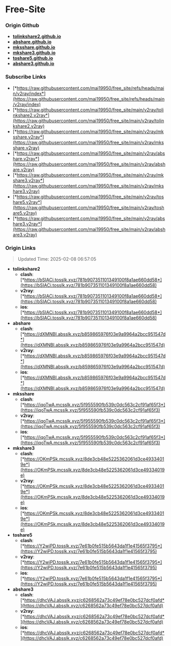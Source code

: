 # Free-Site

### Origin Github

- [**tolinkshare2.github.io**](https://github.com/tolinkshare2/tolinkshare2.github.io)
- [**abshare.github.io**](https://github.com/abshare/abshare.github.io)
- [**mksshare.github.io**](https://github.com/mksshare/mksshare.github.io)
- [**mkshare3.github.io**](https://github.com/mkshare3/mkshare3.github.io)
- [**toshare5.github.io**](https://github.com/toshare5/toshare5.github.io)
- [**abshare3.github.io**](https://github.com/abshare3/abshare3.github.io)

### Subscribe Links

- [*https://raw.githubusercontent.com/mai19950/free_site/refs/heads/main/v2ray/index*](https://raw.githubusercontent.com/mai19950/free_site/refs/heads/main/v2ray/index)
- [*https://raw.githubusercontent.com/mai19950/free_site/main/v2ray/tolinkshare2.v2ray*](https://raw.githubusercontent.com/mai19950/free_site/main/v2ray/tolinkshare2.v2ray)
- [*https://raw.githubusercontent.com/mai19950/free_site/main/v2ray/mksshare.v2ray*](https://raw.githubusercontent.com/mai19950/free_site/main/v2ray/mksshare.v2ray)
- [*https://raw.githubusercontent.com/mai19950/free_site/main/v2ray/abshare.v2ray*](https://raw.githubusercontent.com/mai19950/free_site/main/v2ray/abshare.v2ray)
- [*https://raw.githubusercontent.com/mai19950/free_site/main/v2ray/mkshare3.v2ray*](https://raw.githubusercontent.com/mai19950/free_site/main/v2ray/mkshare3.v2ray)
- [*https://raw.githubusercontent.com/mai19950/free_site/main/v2ray/toshare5.v2ray*](https://raw.githubusercontent.com/mai19950/free_site/main/v2ray/toshare5.v2ray)
- [*https://raw.githubusercontent.com/mai19950/free_site/main/v2ray/abshare3.v2ray*](https://raw.githubusercontent.com/mai19950/free_site/main/v2ray/abshare3.v2ray)

### Origin Links

> Updated Time: 2025-02-08 06:57:05

- **tolinkshare2**
  - **clash**: [*https://bSIACi.tosslk.xyz/781b907351101349100f8a1ae660dd58*](https://bSIACi.tosslk.xyz/781b907351101349100f8a1ae660dd58)
  - **v2ray**: [*https://bSIACi.tosslk.xyz/781b907351101349100f8a1ae660dd58*](https://bSIACi.tosslk.xyz/781b907351101349100f8a1ae660dd58)
  - **ios**: [*https://bSIACi.tosslk.xyz/781b907351101349100f8a1ae660dd58*](https://bSIACi.tosslk.xyz/781b907351101349100f8a1ae660dd58)
- **abshare**
  - **clash**: [*https://dXMNBl.absslk.xyz/b859865976f03e9a9964a2bcc951547d*](https://dXMNBl.absslk.xyz/b859865976f03e9a9964a2bcc951547d)
  - **v2ray**: [*https://dXMNBl.absslk.xyz/b859865976f03e9a9964a2bcc951547d*](https://dXMNBl.absslk.xyz/b859865976f03e9a9964a2bcc951547d)
  - **ios**: [*https://dXMNBl.absslk.xyz/b859865976f03e9a9964a2bcc951547d*](https://dXMNBl.absslk.xyz/b859865976f03e9a9964a2bcc951547d)
- **mksshare**
  - **clash**: [*https://iqoTwA.mcsslk.xyz/5f955590fb539c0dc563c2cf91af65f3*](https://iqoTwA.mcsslk.xyz/5f955590fb539c0dc563c2cf91af65f3)
  - **v2ray**: [*https://iqoTwA.mcsslk.xyz/5f955590fb539c0dc563c2cf91af65f3*](https://iqoTwA.mcsslk.xyz/5f955590fb539c0dc563c2cf91af65f3)
  - **ios**: [*https://iqoTwA.mcsslk.xyz/5f955590fb539c0dc563c2cf91af65f3*](https://iqoTwA.mcsslk.xyz/5f955590fb539c0dc563c2cf91af65f3)
- **mkshare3**
  - **clash**: [*https://OKmPSk.mcsslk.xyz/8de3cb48e5225362061d3ce49334019e*](https://OKmPSk.mcsslk.xyz/8de3cb48e5225362061d3ce49334019e)
  - **v2ray**: [*https://OKmPSk.mcsslk.xyz/8de3cb48e5225362061d3ce49334019e*](https://OKmPSk.mcsslk.xyz/8de3cb48e5225362061d3ce49334019e)
  - **ios**: [*https://OKmPSk.mcsslk.xyz/8de3cb48e5225362061d3ce49334019e*](https://OKmPSk.mcsslk.xyz/8de3cb48e5225362061d3ce49334019e)
- **toshare5**
  - **clash**: [*https://Y2wiPD.tosslk.xyz/7e61b0fe515b5643da1f1e41565f3795*](https://Y2wiPD.tosslk.xyz/7e61b0fe515b5643da1f1e41565f3795)
  - **v2ray**: [*https://Y2wiPD.tosslk.xyz/7e61b0fe515b5643da1f1e41565f3795*](https://Y2wiPD.tosslk.xyz/7e61b0fe515b5643da1f1e41565f3795)
  - **ios**: [*https://Y2wiPD.tosslk.xyz/7e61b0fe515b5643da1f1e41565f3795*](https://Y2wiPD.tosslk.xyz/7e61b0fe515b5643da1f1e41565f3795)
- **abshare3**
  - **clash**: [*https://dhcVAJ.absslk.xyz/c6268562a73c49ef78e0bc527dcf0afd*](https://dhcVAJ.absslk.xyz/c6268562a73c49ef78e0bc527dcf0afd)
  - **v2ray**: [*https://dhcVAJ.absslk.xyz/c6268562a73c49ef78e0bc527dcf0afd*](https://dhcVAJ.absslk.xyz/c6268562a73c49ef78e0bc527dcf0afd)
  - **ios**: [*https://dhcVAJ.absslk.xyz/c6268562a73c49ef78e0bc527dcf0afd*](https://dhcVAJ.absslk.xyz/c6268562a73c49ef78e0bc527dcf0afd)
